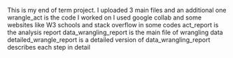 This is my end of term project. I uploaded 3 main files and an additional one
wrangle_act is the code I worked on I used google collab and some websites like W3 schools and stack overflow in some codes
act_report is the analysis report
data_wrangling_report is the main file of wrangling data
detailed_wrangle_report is a detailed version of data_wrangling_report describes each step in detail
